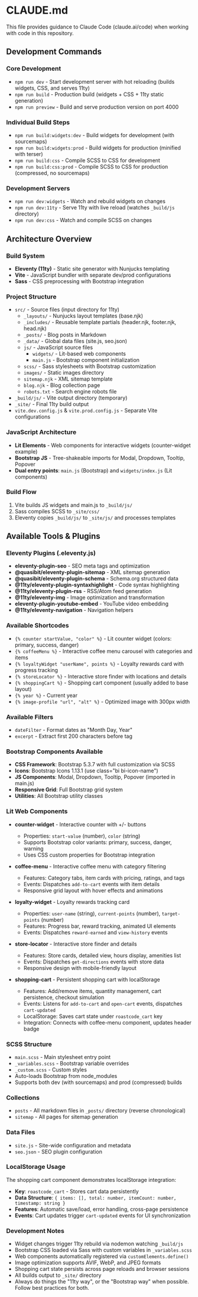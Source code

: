 # CLAUDE.md

This file provides guidance to Claude Code (claude.ai/code) when working with code in this repository.

## Development Commands

### Core Development
- `npm run dev` - Start development server with hot reloading (builds widgets, CSS, and serves 11ty)
- `npm run build` - Production build (widgets + CSS + 11ty static generation)
- `npm run preview` - Build and serve production version on port 4000

### Individual Build Steps
- `npm run build:widgets:dev` - Build widgets for development (with sourcemaps)
- `npm run build:widgets:prod` - Build widgets for production (minified with terser)
- `npm run build:css` - Compile SCSS to CSS for development
- `npm run build:css:prod` - Compile SCSS to CSS for production (compressed, no sourcemaps)

### Development Servers
- `npm run dev:widgets` - Watch and rebuild widgets on changes
- `npm run dev:11ty` - Serve 11ty with live reload (watches `_build/js` directory)
- `npm run dev:css` - Watch and compile SCSS on changes

## Architecture Overview

### Build System
- **Eleventy (11ty)** - Static site generator with Nunjucks templating
- **Vite** - JavaScript bundler with separate dev/prod configurations
- **Sass** - CSS preprocessing with Bootstrap integration

### Project Structure
- `src/` - Source files (input directory for 11ty)
  - `_layouts/` - Nunjucks layout templates (base.njk)
  - `_includes/` - Reusable template partials (header.njk, footer.njk, head.njk)
  - `_posts/` - Blog posts in Markdown
  - `_data/` - Global data files (site.js, seo.json)
  - `js/` - JavaScript source files
    - `widgets/` - Lit-based web components
    - `main.js` - Bootstrap component initialization
  - `scss/` - Sass stylesheets with Bootstrap customization
  - `images/` - Static images directory
  - `sitemap.njk` - XML sitemap template
  - `blog.njk` - Blog collection page
  - `robots.txt` - Search engine robots file
- `_build/js/` - Vite output directory (temporary)
- `_site/` - Final 11ty build output
- `vite.dev.config.js` & `vite.prod.config.js` - Separate Vite configurations

### JavaScript Architecture
- **Lit Elements** - Web components for interactive widgets (counter-widget example)
- **Bootstrap JS** - Tree-shakeable imports for Modal, Dropdown, Tooltip, Popover
- **Dual entry points**: `main.js` (Bootstrap) and `widgets/index.js` (Lit components)

### Build Flow
1. Vite builds JS widgets and main.js to `_build/js/`
2. Sass compiles SCSS to `_site/css/`
3. Eleventy copies `_build/js/` to `_site/js/` and processes templates

## Available Tools & Plugins

### Eleventy Plugins (.eleventy.js)
- **eleventy-plugin-seo** - SEO meta tags and optimization
- **@quasibit/eleventy-plugin-sitemap** - XML sitemap generation
- **@quasibit/eleventy-plugin-schema** - Schema.org structured data
- **@11ty/eleventy-plugin-syntaxhighlight** - Code syntax highlighting
- **@11ty/eleventy-plugin-rss** - RSS/Atom feed generation
- **@11ty/eleventy-img** - Image optimization and transformation
- **eleventy-plugin-youtube-embed** - YouTube video embedding
- **@11ty/eleventy-navigation** - Navigation helpers

### Available Shortcodes
- `{% counter startValue, "color" %}` - Lit counter widget (colors: primary, success, danger)
- `{% coffeeMenu %}` - Interactive coffee menu carousel with categories and items
- `{% loyaltyWidget "userName", points %}` - Loyalty rewards card with progress tracking
- `{% storeLocator %}` - Interactive store finder with locations and details
- `{% shoppingCart %}` - Shopping cart component (usually added to base layout)
- `{% year %}` - Current year
- `{% image-profile "url", "alt" %}` - Optimized image with 300px width

### Available Filters
- `dateFilter` - Format dates as "Month Day, Year"
- `excerpt` - Extract first 200 characters before <!--more--> tag

### Bootstrap Components Available
- **CSS Framework**: Bootstrap 5.3.7 with full customization via SCSS
- **Icons**: Bootstrap Icons 1.13.1 (use class="bi bi-icon-name")
- **JS Components**: Modal, Dropdown, Tooltip, Popover (imported in main.js)
- **Responsive Grid**: Full Bootstrap grid system
- **Utilities**: All Bootstrap utility classes

### Lit Web Components
- **counter-widget** - Interactive counter with +/- buttons
  - Properties: `start-value` (number), `color` (string)
  - Supports Bootstrap color variants: primary, success, danger, warning
  - Uses CSS custom properties for Bootstrap integration

- **coffee-menu** - Interactive coffee menu with category filtering
  - Features: Category tabs, item cards with pricing, ratings, and tags
  - Events: Dispatches `add-to-cart` events with item details
  - Responsive grid layout with hover effects and animations

- **loyalty-widget** - Loyalty rewards tracking card
  - Properties: `user-name` (string), `current-points` (number), `target-points` (number)
  - Features: Progress bar, reward tracking, animated UI elements
  - Events: Dispatches `reward-earned` and `view-history` events

- **store-locator** - Interactive store finder and details
  - Features: Store cards, detailed view, hours display, amenities list
  - Events: Dispatches `get-directions` events with store data
  - Responsive design with mobile-friendly layout

- **shopping-cart** - Persistent shopping cart with localStorage
  - Features: Add/remove items, quantity management, cart persistence, checkout simulation
  - Events: Listens for `add-to-cart` and `open-cart` events, dispatches `cart-updated`
  - LocalStorage: Saves cart state under `roastcode_cart` key
  - Integration: Connects with coffee-menu component, updates header badge

### SCSS Structure
- `main.scss` - Main stylesheet entry point
- `_variables.scss` - Bootstrap variable overrides
- `_custom.scss` - Custom styles
- Auto-loads Bootstrap from node_modules
- Supports both dev (with sourcemaps) and prod (compressed) builds

### Collections
- `posts` - All markdown files in `_posts/` directory (reverse chronological)
- `sitemap` - All pages for sitemap generation

### Data Files
- `site.js` - Site-wide configuration and metadata
- `seo.json` - SEO plugin configuration

### LocalStorage Usage
The shopping cart component demonstrates localStorage integration:
- **Key**: `roastcode_cart` - Stores cart data persistently
- **Data Structure**: `{ items: [], total: number, itemCount: number, timestamp: string }`
- **Features**: Automatic save/load, error handling, cross-page persistence
- **Events**: Cart updates trigger `cart-updated` events for UI synchronization

### Development Notes
- Widget changes trigger 11ty rebuild via nodemon watching `_build/js`
- Bootstrap CSS loaded via Sass with custom variables in `_variables.scss`
- Web components automatically registered via `customElements.define()`
- Image optimization supports AVIF, WebP, and JPEG formats
- Shopping cart state persists across page reloads and browser sessions
- All builds output to `_site/` directory
- Always do things the "11ty  way", or the "Bootstrap way" when possible. Follow best practices for both.